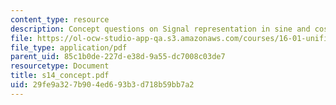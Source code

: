 ```yaml
---
content_type: resource
description: Concept questions on Signal representation in sine and cosines.
file: https://ol-ocw-studio-app-qa.s3.amazonaws.com/courses/16-01-unified-engineering-i-ii-iii-iv-fall-2005-spring-2006/29fe9a327b904ed693b3d718b59bb7a2_s14_concept.pdf
file_type: application/pdf
parent_uid: 85c1b0de-227d-e38d-9a55-dc7008c03de7
resourcetype: Document
title: s14_concept.pdf
uid: 29fe9a32-7b90-4ed6-93b3-d718b59bb7a2
---
```

